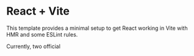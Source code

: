 # React + Vite

This template provides a minimal setup to get React working in Vite with HMR and some ESLint rules.

Currently, two official


